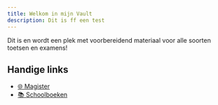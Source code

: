 ```yaml
---
title: Welkom in mijn Vault
description: Dit is ff een test
---
```

Dit is en wordt een plek met voorbereidend materiaal voor alle soorten toetsen en examens!
## Handige links
- [🌐 Magister](https://mondial.magister.net)
- [📚 Schoolboeken](https://mondialcollege-my.sharepoint.com/:f:/g/personal/bramleisink_edu_mondialcollege_nl/EuU5aLJIszJAkU4yWAq85SMBkgLlBW0nOM7ckuABQ8ZIhw?e=c3kpdS)